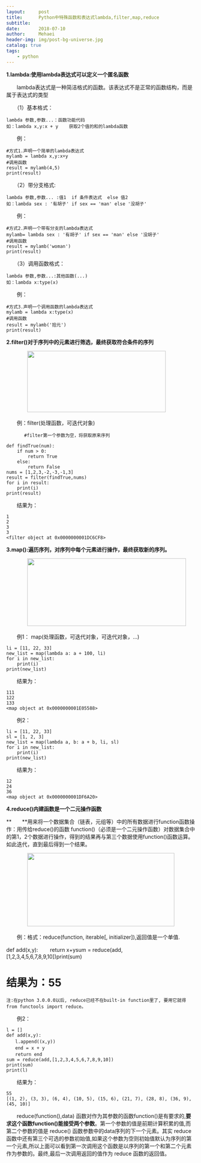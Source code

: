 ```yaml
---
layout:     post
title:      Python中特殊函数和表达式lambda,filter,map,reduce
subtitle:   
date:       2018-07-10
author:     Mehaei
header-img: img/post-bg-universe.jpg
catalog: true
tags:
    - python
---
```

**1.lambda:使用lambda表达式可以定义一个匿名函数**

　　lambda表达式是一种简洁格式的函数。该表达式不是正常的函数结构，而是属于表达式的类型

　　（1）基本格式：

```
lambda 参数,参数...：函数功能代码
如：lambda x,y:x + y    获取2个值的和的lambda函数
```

　　例：

```
#方式1.声明一个简单的lambda表达式
mylamb = lambda x,y:x+y
#调用函数
result = mylamb(4,5)
print(result)
```

　　（2）带分支格式:

```
lambda 参数,参数... :值1  if 条件表达式  else 值2
如：lambda sex : '有胡子' if sex == 'man' else '没胡子'
```

　　例：

```
#方式2.声明一个带有分支的lambda表达式
mylamb= lambda sex : '有胡子' if sex == 'man' else '没胡子'
#调用函数
result = mylamb('woman')
print(result)
```

　　（3）调用函数格式：

```
lambda 参数,参数...:其他函数(...)
如：lambda x:type(x)
```

　　例：

```
#方式3.声明一个调用函数的lambda表达式
mylamb = lambda x:type(x)
#调用函数
result = mylamb('拾元')
print(result)
```

**2.filter()对于序列中的元素进行筛选，最终获取符合条件的序列**

　　　　<img src="https://images2018.cnblogs.com/blog/1432315/201807/1432315-20180710225403954-722729640.png" alt="" width="369" height="163" />

　　例：filter(处理函数，可迭代对象) 

```
　　　　#filter第一个参数为空，将获取原来序列
```

```
def findTrue(num):
    if num > 0:
        return True
    else:
        return False
nums = [1,2,3,-2,-3,-1,3]
result = filter(findTrue,nums)
for i in result:
    print(i)
print(result)
```

　　结果为：

```
1
2
3
3
<filter object at 0x0000000001DC6CF8>
```

**3.map():遍历序列，对序列中每个元素进行操作，最终获取新的序列。**

　　　　<img src="https://images2018.cnblogs.com/blog/1432315/201807/1432315-20180710232623696-178404533.png" alt="" width="423" height="180" />

　　例1： map(处理函数，可迭代对象，可迭代对象，...)

```
li = [11, 22, 33]
new_list = map(lambda a: a + 100, li)
for i in new_list:
    print(i)
print(new_list)
```

　　结果为：

```
111
122
133
<map object at 0x0000000001E05588>
```

　　例2： 

```
li = [11, 22, 33]
sl = [1, 2, 3]
new_list = map(lambda a, b: a + b, li, sl)
for i in new_list:
    print(i)
print(new_list)
```

　　结果为：

```
12
24
36
<map object at 0x0000000001DF6A20>
```

**4.reduce()内建函数是一个二元操作函数**

**　　**用来将一个数据集合（链表，元组等）中的所有数据进行function函数操作：用传给reduce()的函数 function()（必须是一个二元操作函数）对数据集合中的第1，2个数据进行操作，得到的结果再与第三个数据使用function()函数运算。如此迭代，直到最后得到一个结果。

　　　　<img src="https://images2018.cnblogs.com/blog/1432315/201807/1432315-20180710233128654-1731669882.png" alt="" width="392" height="195" />

　　例：格式：reduce(function, iterable[, initializer]),返回值是一个单值.

def add(x,y):    　　return x+ysum = reduce(add,[1,2,3,4,5,6,7,8,9,10])print(sum)

# 结果为：55

```
注:在python 3.0.0.0以后, reduce已经不在built-in function里了, 要用它就得from functools import reduce。
```

　　例2：

```
l = []
def add(x,y):
　　l.append((x,y))
　　end = x + y
　　return end
sum = reduce(add,[1,2,3,4,5,6,7,8,9,10])
print(sum)
print(l)
```

　　结果为：

```
55
[(1, 2), (3, 3), (6, 4), (10, 5), (15, 6), (21, 7), (28, 8), (36, 9), (45, 10)]
```

　　reduce(function(),data) 函数对作为其参数的函数function()是有要求的,**要求这个函数function()能接受两个参数**。第一个参数的值是前期计算积累的值,而第二个参数的值是 reduce() 函数参数中的data序列的下一个元素。其实 reduce 函数中还有第三个可选的参数初始值,如果这个参数为空则初始值默认为序列的第一个元素,所以上面可以看到第一次调用这个函数是以序列的第一个和第二个元素作为参数的。最终,最后一次调用返回的值作为 reduce 函数的返回值。

```

```
